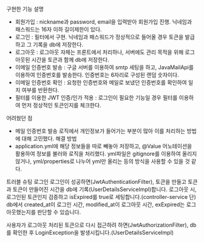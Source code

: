 구현한 기능 설명
+ 회원가입 : nickname과 password, email을 입력받아 회원가입 진행. 닉네임과 패스워드는 16자 이하 길이제한이 있다.
+ 로그인 : 필터에서 구현. 닉네임과 패스워드가 정상적으로 들어올 경우 토큰을 발급하고 그 기록을 db에 저장한다.
+ 로그아웃 : 로그아웃 자체는 프론트에서 처리하나, 서버에도 관리 목적을 위해 로그아웃된 시간을 토큰과 함께 db에 저장한다.
+ 이메일 인증번호 발송 : 구글 서버를 이용하여 smtp 세팅을 하고, JavaMailApi를 이용하여 인증번호를 발송한다. 인증번호는 6자리로 구성된 랜덤 숫자이다.
+ 이메일 인증번호 확인 : 요청한 인증번호와 메일로 보냈던 인증번호를 확인하여 일치 여부를 반환한다.
+ 필터를 이용한 JWT 인증/인가 적용 : 로그인이 필요한 기능일 경우 필터를 이용하여 먼저 정상적인 토큰인지를 체크한다.

어려웠던 점
+ 메일 인증번호 발송 로직에서 개인정보가 들어가는 부분이 많아 이를 처리하는 방법에 대해 고민했다.
해결 방법
+ application.yml에 해당 정보들을 따로 빼놓아 저장하고, @Value 어노테이션을 활용하여 정보를 불러와 로직을 처리했다. yml파일은 gitignore를 이용하여 올리지 않거나, yml/properties로 나누어 yml만 올리는 등의 방식을 사용할 수 있을 것 같다.

트러블 슈팅
로그인
로그인이 성공하면(JwtAuthenticationFilter), 토큰을 만들고 토큰과 토큰이 만들어진 시간을 db에 기록(UserDetailsServiceImpl)합니다.
로그아웃 시, 로그인된 토큰인지 검증하고 isExpired를 true로 세팅합니다.(controller-service 단)
db에서 created_at이 로그인 시간, modified_at이 로그아웃 시간, exExpired는 로그아웃했는지를 판단할 수 있습니다.

사용자가 로그아웃 처리된 토큰으로 다시 접근하려 하면(JwtAuthorizationFilter), db를 확인한 후 LoginException을 발생시킵니다.(UserDetailsServiceImpl)
